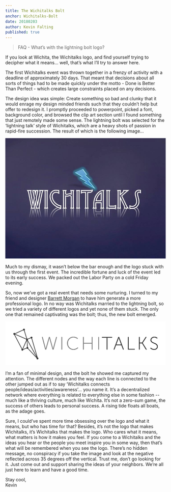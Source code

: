 ```yaml
---
title: The Wichitalks Bolt
anchor: Wichitalks-Bolt
date: 20180203
author: Kevin Falting
published: true
---
```


>FAQ - What’s with the lightning bolt logo?

If you look at Wichita, the Wichitalks logo, and find yourself trying to decipher what it means… well, that’s what I’ll try to answer here.

The first Wichitalks event was thrown together in a frenzy of activity with a deadline of approximately 30 days. That meant that decisions about all sorts of things had to be made quickly under the motto - Done is Better Than Perfect - which creates large constraints placed on any decisions.

The design idea was simple: Create something so bad and clunky that it would enrage my design minded friends such that they couldn’t help but offer to redesign it. I promptly proceeded to powerpoint, picked a font, background color, and browsed the clip art section until I found something that just remotely made some sense. The lightning bolt was selected for the ‘lightning talk’ style of Wichitalks, which are a heavy shots of passion in rapid-fire succession. The result of which is the following image…

<img src="../img/oldWichitalksLogo.jpg" class="img-thumbnail" alt="Old Wichitalks Logo">

Much to my dismay, it wasn’t below the bar enough and the logo stuck with us through the first event. The incredible fortune and luck of the event led to its early success. We packed out the Labor Party on a cold Friday evening.

So, now we’ve got a real event that needs some nurturing. I turned to my friend and designer [Barrett Morgan][Barrett Morgan] to have him generate a more professional logo. In no way was Wichitalks married to the lightning bolt, so we tried a variety of different logos and yet none of them stuck. The only one that remained captivating was the bolt; thus, the new bolt emerged.

<img src="../img/WichiTalks_Logo_DarkonWhite.png" class="img-thumbnail" alt="Wichitalks Logo">

I’m a fan of minimal design, and the bolt he showed me captured my attention. The different nodes and the way each line is connected to the other jumped out as if to say ‘Wichitalks connects people/ideas/activities/awareness’… you name it. It’s a decentralized network where everything is related to everything else in some fashion -- much like a thriving culture, much like Wichita. It’s not a zero-sum game, the success of others leads to personal success. A rising tide floats all boats, as the adage goes.

Sure, I could’ve spent more time obsessing over the logo and what it means, but who has time for that? Besides, it’s not the logo that makes Wichitalks, it’s Wichitalks that makes the logo. Who cares what it means, what matters is how it makes you feel. If you come to a Wichitalks and the ideas you hear or the people you meet inspire you in some way, then that’s what will be remembered when you see the logo. There’s no hidden message, no conspiracy if you take the image and look at the negative reflected across 35 degrees off the vertical. Trust me, don’t go looking for it. Just come out and support sharing the ideas of your neighbors. We’re all just here to learn and have a good time.

Stay cool,  
Kevin

[Barrett Morgan]: http://www.barrettmorgandesignllc.com/
